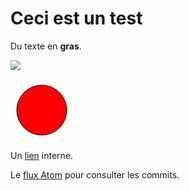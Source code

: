 Ceci est un test
================

Du texte en <b>gras</b>.

<img src="data:image/svg,&lt;svg xmlns='http://www.w3.org/2000/svg' width='100' height='100'&gt;&lt;circle cx='50' cy='50' r='40' stroke='black' fill='red'/&gt;&lt;/svg&gt;"/>

<svg xmlns='http://www.w3.org/2000/svg' width='100' height='100'><circle cx='50' cy='50' r='40' stroke='black' fill='red'/></svg>

Un [lien](README.md) interne.

Le [flux Atom][feed] pour consulter les commits.

  [feed]: ../../commits/master.atom
